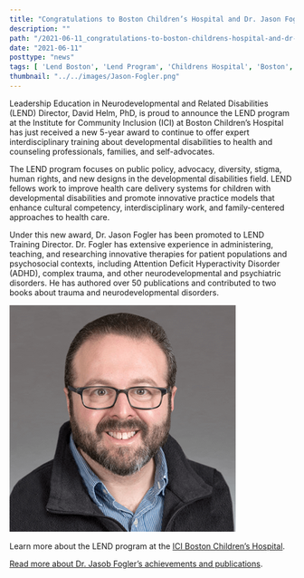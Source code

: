 ```yaml
---
title: "Congratulations to Boston Children’s Hospital and Dr. Jason Fogler, the new LEND program Training Director"
description: ""
path: "/2021-06-11_congratulations-to-boston-childrens-hospital-and-dr-jason-fogler"
date: "2021-06-11"
posttype: "news"
tags: [ 'Lend Boston', 'Lend Program', 'Childrens Hospital', 'Boston', 'Community Inclusion']
thumbnail: "../../images/Jason-Fogler.png"
---
```



Leadership Education in Neurodevelopmental and Related Disabilities (LEND) Director, David Helm, PhD, is proud to announce the LEND program at the Institute for Community Inclusion (ICI) at Boston Children’s Hospital has just received a new 5-year award to continue to offer expert interdisciplinary training about developmental disabilities to health and counseling professionals, families, and self-advocates.

The LEND program focuses on public policy, advocacy, diversity, stigma, human rights, and new designs in the developmental disabilities field. LEND fellows work to improve health care delivery systems for children with developmental disabilities and promote innovative practice models that enhance cultural competency, interdisciplinary work, and family-centered approaches to health care.

Under this new award, Dr. Jason Fogler has been promoted to LEND Training Director. Dr. Fogler has extensive experience in administering, teaching, and researching innovative therapies for patient populations and psychosocial contexts, including Attention Deficit Hyperactivity Disorder (ADHD), complex trauma, and other neurodevelopmental and psychiatric disorders. He has authored over 50 publications and contributed to two books about trauma and neurodevelopmental disorders.

![Jason Fogler headshot](../../images/Jason-Fogler.png)

Learn more about the LEND program at the  [ICI Boston Children’s Hospital](https://www.lendboston.org/index.php.html).

[Read more about Dr. Jasob Fogler’s achievements and publications](http://www.lendboston.org/faculty-a-staff/88.html).